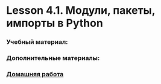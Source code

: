 # Lesson 4.1. Модули, пакеты, импорты в Python

### Учебный материал:

### Дополнительные материалы:

### [Домашняя работа](./HomeTask_4_1)
